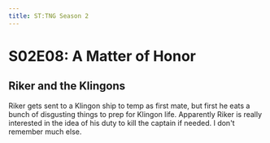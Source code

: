 ```yaml
---
title: ST:TNG Season 2
---
```


# S02E08: A Matter of Honor

## Riker and the Klingons

Riker gets sent to a Klingon ship to temp as first mate, but first he eats a bunch of disgusting things to prep for Klingon life.
Apparently Riker is really interested in the idea of his duty to kill the captain if needed. I don't remember much else.
